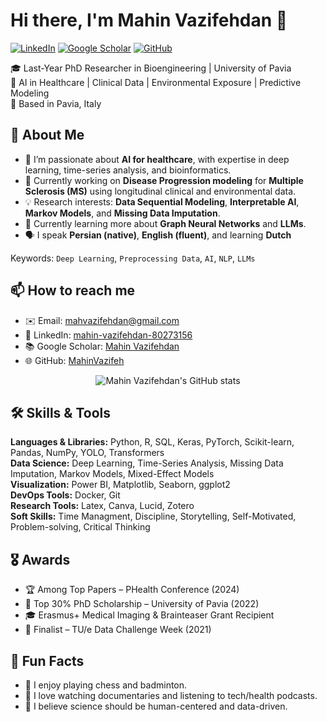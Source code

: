# Hi there, I'm Mahin Vazifehdan 👋

[![LinkedIn](https://img.shields.io/badge/-LinkedIn-blue?logo=linkedin)](https://www.linkedin.com/in/mahin-vazifehdan-80273156/)
[![Google Scholar](https://img.shields.io/badge/-Google%20Scholar-black?logo=google-scholar&logoColor=white)](https://scholar.google.com/citations?user=RT58ucwAAAAJ&hl=en)
[![GitHub](https://img.shields.io/badge/-GitHub-181717?logo=github)](https://github.com/MahinVazifeh)

🎓 Last-Year PhD Researcher in Bioengineering | University of Pavia  
🔬 AI in Healthcare | Clinical Data | Environmental Exposure | Predictive Modeling  
📍 Based in Pavia, Italy

## 🧠 About Me

- 🔭 I’m passionate about **AI for healthcare**, with expertise in deep learning, time-series analysis, and bioinformatics.
- 🧪 Currently working on **Disease Progression modeling** for **Multiple Sclerosis (MS)** using longitudinal clinical and environmental data.
- 💡 Research interests: **Data Sequential Modeling**, **Interpretable AI**, **Markov Models**, and **Missing Data Imputation**.
- 🌱 Currently learning more about **Graph Neural Networks** and **LLMs**.
- 🗣️ I speak **Persian (native)**, **English (fluent)**, and learning **Dutch**

Keywords: `Deep Learning`, `Preprocessing Data`, `AI`, `NLP`, `LLMs`

## 📫 How to reach me

- ✉️ Email: mahvazifehdan@gmail.com  
- 💼 LinkedIn: [mahin-vazifehdan-80273156](https://www.linkedin.com/in/mahin-vazifehdan-80273156/)  
- 📚 Google Scholar: [Mahin Vazifehdan](https://scholar.google.com/citations?user=RT58ucwAAAAJ&hl=en)  
- 🌐 GitHub: [MahinVazifeh](https://github.com/MahinVazifeh)

<p align="center">
  <img src="https://github-readme-stats.vercel.app/api/top-langs/?username=MahinVazifeh&hide=jupyter%20notebook&theme=monokai&langs_count=10&layout=compact" alt="Mahin Vazifehdan's GitHub stats" /><br />
</p>

## 🛠️ Skills & Tools

**Languages & Libraries:** Python, R, SQL, Keras, PyTorch, Scikit-learn, Pandas, NumPy, YOLO, Transformers   
**Data Science:** Deep Learning, Time-Series Analysis, Missing Data Imputation, Markov Models, Mixed-Effect Models  
**Visualization:** Power BI, Matplotlib, Seaborn, ggplot2  
**DevOps Tools:** Docker, Git  
**Research Tools:** Latex, Canva, Lucid, Zotero   
**Soft Skills:** Time Managment, Discipline, Storytelling, Self-Motivated, Problem-solving, Critical Thinking   

## 🎖️ Awards

- 🏆 Among Top Papers – PHealth Conference (2024)  
- 🥇 Top 30% PhD Scholarship – University of Pavia (2022)  
- 🎓 Erasmus+ Medical Imaging & Brainteaser Grant Recipient  
- 🚀 Finalist – TU/e Data Challenge Week (2021)

## 🎯 Fun Facts

- 🧩 I enjoy playing chess and badminton.  
- 🎥 I love watching documentaries and listening to tech/health podcasts.  
- 🧘 I believe science should be human-centered and data-driven.
